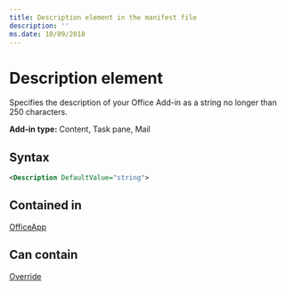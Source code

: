 ```yaml
---
title: Description element in the manifest file
description: ''
ms.date: 10/09/2018
---
```


# Description element

Specifies the description of your Office Add-in as a string no longer than 250 characters.

**Add-in type:** Content, Task pane, Mail

## Syntax

```XML
<Description DefaultValue="string">
```

## Contained in

[OfficeApp](officeapp.md)


## Can contain

[Override](override.md)

